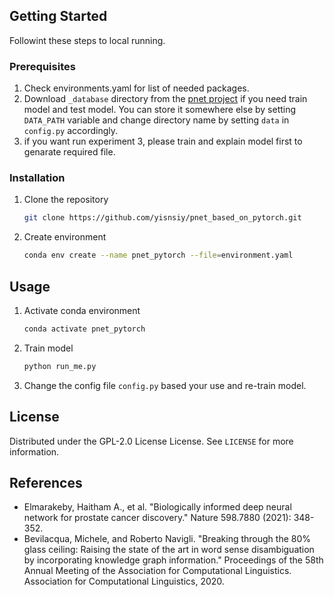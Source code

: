 ## Getting Started

Followint these steps to local running.

### Prerequisites

1. Check environments.yaml for list of needed packages.
2. Download ```_database``` directory from the [pnet project](https://github.com/marakeby/pnet_prostate_paper) if you need train model and test model. You can store it somewhere else by setting ```DATA_PATH``` variable and change directory name by setting ```data``` in ```config.py``` accordingly.
3. if you want run experiment 3, please train and explain model first to genarate required file.

### Installation

1. Clone the repository
    ```sh
    git clone https://github.com/yisnsiy/pnet_based_on_pytorch.git
    ```

2. Create environment
    ```sh
    conda env create --name pnet_pytorch --file=environment.yaml
    ```

## Usage

1. Activate conda environment
    ```sh
    conda activate pnet_pytorch
    ```

2. Train model
    ```sh
    python run_me.py
    ```

3. Change the config file ```config.py``` based your use and re-train model.


## License

Distributed under the GPL-2.0 License License. See `LICENSE` for more information.

## References
* Elmarakeby, Haitham A., et al. "Biologically informed deep neural network for prostate cancer discovery." Nature 598.7880 (2021): 348-352.
* Bevilacqua, Michele, and Roberto Navigli. "Breaking through the 80% glass ceiling: Raising the state of the art in word sense disambiguation by incorporating knowledge graph information." Proceedings of the 58th Annual Meeting of the Association for Computational Linguistics. Association for Computational Linguistics, 2020.